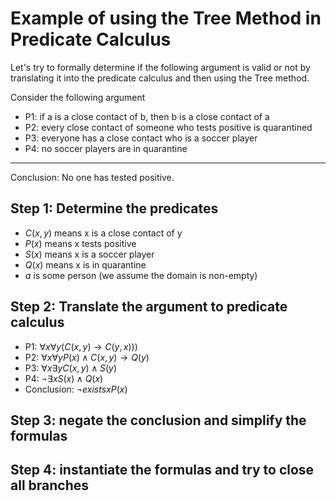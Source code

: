 # Example of using the Tree Method in Predicate Calculus

Let's try to formally determine if the following argument is valid or not
by translating it into the predicate calculus and then using the Tree method.

Consider the following argument

* P1: if a is a close contact of b, then b is a close contact of a
* P2: every close contact of someone who tests positive is quarantined
* P3: everyone has a close contact who is a soccer player
* P4: no soccer players are in quarantine
---
Conclusion: No one has tested positive.

## Step 1: Determine the predicates

* $C(x,y)$ means x is a close contact of y
* $P(x)$ means x tests positive
* $S(x)$ means x is a soccer player
* $Q(x)$ means x is in quarantine
* $a$ is some person (we assume the domain is non-empty)


## Step 2: Translate the argument to predicate calculus
* P1: $\forall x \forall y (C(x,y) \rightarrow C(y,x)))$
* P2: $\forall x \forall y P(x)\wedge C(x,y) \rightarrow Q(y)$
* P3: $\forall x \exists y C(x,y)\wedge S(y)$
* P4: $\neg \exists x S(x) \wedge Q(x)$
* Conclusion: $\neg exists x P(x)$

## Step 3: negate the conclusion and simplify the formulas

## Step 4: instantiate the formulas and try to close all branches


#
